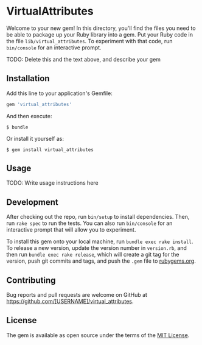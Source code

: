 # VirtualAttributes

Welcome to your new gem! In this directory, you'll find the files you need to be able to package up your Ruby library into a gem. Put your Ruby code in the file `lib/virtual_attributes`. To experiment with that code, run `bin/console` for an interactive prompt.

TODO: Delete this and the text above, and describe your gem

## Installation

Add this line to your application's Gemfile:

```ruby
gem 'virtual_attributes'
```

And then execute:

    $ bundle

Or install it yourself as:

    $ gem install virtual_attributes

## Usage

TODO: Write usage instructions here

## Development

After checking out the repo, run `bin/setup` to install dependencies. Then, run `rake spec` to run the tests. You can also run `bin/console` for an interactive prompt that will allow you to experiment.

To install this gem onto your local machine, run `bundle exec rake install`. To release a new version, update the version number in `version.rb`, and then run `bundle exec rake release`, which will create a git tag for the version, push git commits and tags, and push the `.gem` file to [rubygems.org](https://rubygems.org).

## Contributing

Bug reports and pull requests are welcome on GitHub at https://github.com/[USERNAME]/virtual_attributes.

## License

The gem is available as open source under the terms of the [MIT License](https://opensource.org/licenses/MIT).
